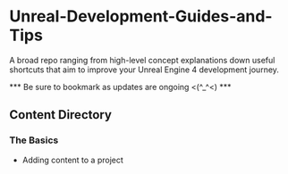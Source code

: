 # Unreal-Development-Guides-and-Tips

A broad repo ranging from high-level concept explanations down useful shortcuts that aim to improve your Unreal Engine 4 development journey.

*** Be sure to bookmark as updates are ongoing <(^_^<) ***

## Content Directory

### The Basics
*  Adding content to a project